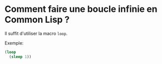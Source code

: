 # Comment faire une boucle infinie en Common Lisp ?

Il suffit d'utiliser la macro `loop`.

Exemple:
```lisp
(loop
  (sleep 1))
```
